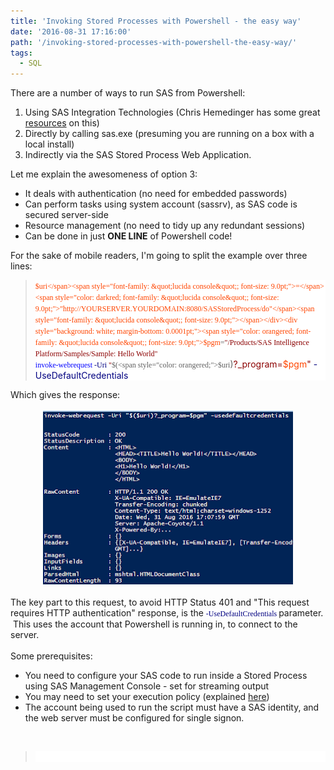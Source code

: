 ```yaml
---
title: 'Invoking Stored Processes with Powershell - the easy way'
date: '2016-08-31 17:16:00'
path: '/invoking-stored-processes-with-powershell-the-easy-way/'
tags:
  - SQL
---
```


There are a number of ways to run SAS from Powershell:<br /><ol><li>Using SAS Integration Technologies (Chris Hemedinger has some great <a href="http://blogs.sas.com/content/sasdummy/tag/powershell/" target="_blank">resources</a> on this)</li><li>Directly by calling sas.exe (presuming you are running on a box with a local install)</li><li>Indirectly via the SAS Stored Process Web Application.</li></ol><div>Let me explain the awesomeness of option 3:</div><div><ul><li>It deals with authentication (no need for embedded passwords)</li><li>Can perform tasks using system account (sassrv), as SAS code is secured server-side</li><li>Resource management (no need to tidy up any redundant sessions)</li><li>Can be done in just&nbsp;<b>ONE LINE</b> of Powershell code!</li></ul></div><div>For the sake of mobile readers, I'm going to split the example over three lines:</div><blockquote><div style="background: white; margin-bottom: 0.0001pt;"><span style="color: orangered; font-family: &quot;lucida console&quot;; font-size: 9.0pt;">$uri</span><span style="font-family: &quot;lucida console&quot;; font-size: 9.0pt;">=</span><span style="color: darkred; font-family: &quot;lucida console&quot;; font-size: 9.0pt;">"http://YOURSERVER.YOURDOMAIN:8080/SASStoredProcess/do"</span><span style="font-family: &quot;lucida console&quot;; font-size: 9.0pt;"></span></div><div style="background: white; margin-bottom: 0.0001pt;"><span style="color: orangered; font-family: &quot;lucida console&quot;; font-size: 9.0pt;">$pgm</span><span style="font-family: &quot;lucida console&quot;; font-size: 9.0pt;">=</span><span style="color: darkred; font-family: &quot;lucida console&quot;; font-size: 9.0pt;">"/Products/SAS Intelligence Platform/Samples/Sample: Hello World"</span><span style="font-family: &quot;lucida console&quot;; font-size: 9.0pt;"></span></div><div style="background: white; margin-bottom: 0.0001pt;"><span style="color: blue; font-family: &quot;lucida console&quot;; font-size: 9.0pt;">invoke-webrequest</span><span style="font-family: &quot;lucida console&quot;; font-size: 9.0pt;"> <span style="color: navy;">-Uri</span> <span style="color: darkred;">"</span>$(<span style="color: orangered;">$uri</span>)<span style="color: darkred;">?\_program=</span><span style="color: orangered;">\$pgm</span><span style="color: darkred;">"</span> <span style="color: navy;">-UseDefaultCredentials</span></span></div></blockquote>Which gives the response:<br /><br /><div style="clear: both; text-align: center;"><a href="./images/Capture.PNG" style="margin-left: 1em; margin-right: 1em;"><img border="0" height="278" src="../images/Capture_1.PNG" width="400" /></a></div><br />The key part to this request, to avoid HTTP Status 401 and "This request requires HTTP authentication" response, is the&nbsp;<span style="background-color: white; color: navy; font-family: &quot;lucida console&quot;; font-size: 12px;">-UseDefaultCredentials&nbsp;</span>parameter. &nbsp;This uses the account that Powershell is running in, to connect to the server.<br /><br />Some prerequisites:<br /><ul><li>You need to configure your SAS code to run inside a Stored Process using SAS Management Console - set for streaming output&nbsp;</li><li>You may need to set your execution policy (explained <a href="http://blogs.sas.com/content/sasdummy/2011/09/12/running-windows-powershell-scripts/" target="_blank">here</a>)</li><li>The account being used to run the script must have a SAS identity, and the web server must be configured for single signon.</li></ul><br /><blockquote><div style="background: white; margin-bottom: 0.0001pt;"><br /></div></blockquote>
